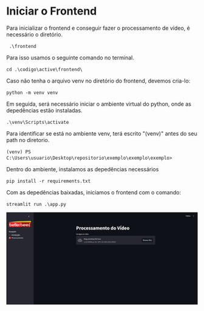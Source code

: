 # Iniciar o Frontend

Para inicializar o frontend e conseguir fazer o processamento de vídeo, é necessário o diretório.

```
 .\frontend
```

Para isso usamos o seguinte comando no terminal.

```
cd .\codigo\active\frontend\
```

Caso não tenha o arquivo venv no diretório do frontend, devemos cria-lo:

```
python -m venv venv
```

Em seguida, será necessário iniciar o ambiente virtual do python, onde as depedências estão instaladas.

```
.\venv\Scripts\activate
```

Para identificar se está no ambiente venv, terá escrito "(venv)" antes do seu path no diretorio.

```
(venv) PS C:\Users\usuario\Desktop\repositorio\exemplo\exemplo\exemplo>
```

Dentro do ambiente, instalamos as depedências necessários

```
pip install -r requirements.txt
```

Com as depedências baixadas, iniciamos o frontend com o comando:

```
streamlit run .\app.py
```

![Página PRINCIPAL](./images/pagina_principal.png)